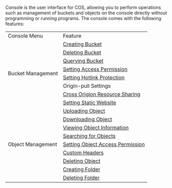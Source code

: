 Console is the user interface for COS, allowing you to perform operations such as management of buckets and objects on the console directly without programming or running programs. The console comes with the following features:

<table>
   <tr>
      <td >Console Menu</td>
      <td>Feature</td>
   </tr>
   <tr>
      <td rowspan="8">Bucket Management</td>
			<td><a href="https://intl.cloud.tencent.com/document/product/436/13309">Creating Bucket</a></td>
			   <tr>
      <td><a href="https://intl.cloud.tencent.com/document/product/436/30361">Deleting Bucket</a></td>
   </tr>
   </tr>
   <tr>
      <td><a href="https://intl.cloud.tencent.com/document/product/436/13313">Querying Bucket</a></td>
   </tr>
   <tr>
      <td><a href="https://intl.cloud.tencent.com/document/product/436/13315">Setting Access Permission</a></td>
   </tr>
   <tr>
      <td><a href="https://intl.cloud.tencent.com/document/product/436/13319">Setting Hotlink Protection</a></td>
   </tr>
   <tr>
      <td>Origin-pull Settings</td>
   </tr>
   <tr>
      <td><a href="https://intl.cloud.tencent.com/document/product/436/13318">Cross Origion Resource Sharing</a></td>
   </tr>
   <tr>
      <td><a href="https://intl.cloud.tencent.com/document/product/436/14984">Setting Static Website</a></td>
   </tr>
   <tr>
      <td rowspan="9">Object Management</td>
      <td><a href="https://intl.cloud.tencent.com/document/product/436/13321">Uploading Object</a></td>
   </tr>
   <tr>
      <td><a href="https://intl.cloud.tencent.com/document/product/436/13322">Downloading Object</a></td>
   </tr>
   <tr>
      <td><a href="https://intl.cloud.tencent.com/document/product/436/13326">Viewing Object Information</a></td>
   </tr>
   <tr>
      <td><a href="https://intl.cloud.tencent.com/document/product/436/13325">Searching for Objects</a></td>
   </tr>
   <tr>
      <td><a href="https://intl.cloud.tencent.com/document/product/436/13327">Setting Object Access Permission</a></td>
   </tr>
   <tr>
      <td><a href="https://intl.cloud.tencent.com/document/product/436/13361">Custom Headers</a></td>
   </tr>
   <tr>
      <td><a href="https://intl.cloud.tencent.com/document/product/436/13323">Deleting Object</a></td>
   </tr>
   <tr>
      <td><a href="https://intl.cloud.tencent.com/document/product/436/13329">Creating Folder</a></td>
   </tr>
   <tr>
      <td><a href="https://intl.cloud.tencent.com/document/product/436/13330">Deleting Folder</a></td>
   </tr>
   </tr>
</table>

